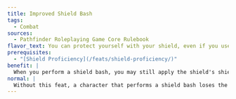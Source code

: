 ```yaml
---
title: Improved Shield Bash
tags:
  - Combat
sources:
  - Pathfinder Roleplaying Game Core Rulebook
flavor_text: You can protect yourself with your shield, even if you use it to attack.
prerequisites:
  - "[Shield Proficiency](/feats/shield-proficiency/)"
benefit: |
  When you perform a shield bash, you may still apply the shield's shield bonus to your AC.
normal: |
  Without this feat, a character that performs a shield bash loses the shield's shield bonus to AC until his next turn.
---
```


